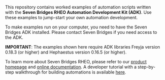 This repository contains worked examples of automation scripts written with the **Seven Bridges RHEO Automation Development Kit (ADK)**. Use these examples to jump-start your own automation development.

To make examples run on your computer, you need to have the Seven Bridges ADK installed. Please contact Seven Bridges if you need access to the ADK.

**IMPORTANT**: The examples shown here require ADK libraries Freyja version 0.18.3 (or higher) and Hephaestus version 0.16.5 (or higher). 

To learn more about Seven Bridges RHEO, please refer to our [product homepage](https://www.sevenbridges.com/rheo) and [online documentation](https://docs.sevenbridges.com/docs/rheo-overview). A developer tutorial with a step-by-step walkthrough for building automations is available [here](https://docs.sevenbridges.com/docs/automation-tutorial).

